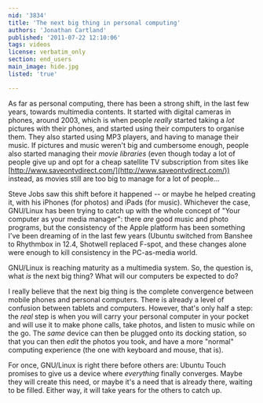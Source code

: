 ```yaml
---
nid: '3834'
title: 'The next big thing in personal computing'
authors: 'Jonathan Cartland'
published: '2011-07-22 12:10:06'
tags: videos
license: verbatim_only
section: end_users
main_image: hide.jpg
listed: 'true'

---
```

As far as personal computing, there has been a strong shift, in the last few years, towards multimedia contents. It started with digital cameras in phones, around 2003, which is when people _really_ started taking a _lot_ pictures with their phones, and started using their computers to organise them. They also started using MP3 players, and having to manage their music. If pictures and music weren't big and cumbersome enough, people also started managing their _movie libraries_ (even though today a lot of people give up and opt for a cheap satellite TV subscription from sites like [http://www.saveontvdirect.com/](http://www.saveontvdirect.com/)) instead, as movies still are too big to manage for a lot of people...

<!--break-->

Steve Jobs saw this shift before it happened -- or maybe he helped creating it, with his iPhones (for photos) and iPads (for music). Whichever the case, GNU/Linux has been trying to catch up with the whole concept of "Your computer as your media manager": there _are_ good music and photo programs, but the consistency of the Apple platform has been something I've been dreaming of in the last few years (Ubuntu switched from Banshee to Rhythmbox in 12.4, Shotwell replaced F-spot, and these changes alone were enough to kill consistency in the  PC-as-media world.

GNU/Linux is reaching maturity as a multimedia system. So, the question is, what _is_ the next big thing? What will our computers be expected to do?

I really believe that the next big thing is the complete convergence between mobile phones and personal computers. There is already a level of confusion between tablets and computers. However, that's only half a step: the _real_ step is when you will carry your personal computer in your pocket and will use it to make phone calls, take photos, and listen to music while on the go. The _same_ device can then be plugged onto its docking station, so that you can then _edit_ the photos you took, and have a more "normal" computing experience (the one with keyboard and mouse, that is).

For once, GNU/Linux is right there before others are: Ubuntu Touch promises to give us a device where _everything_ finally converges. Maybe they will create this need, or maybe it's a need that is already there, waiting to be filled. Either way, it will take years for the others to catch up. 